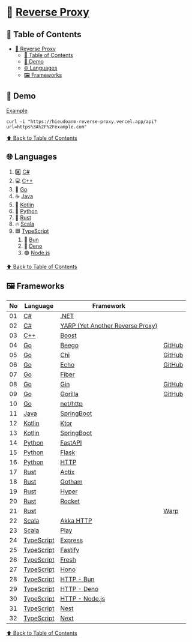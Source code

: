 # 🔀 [Reverse Proxy](https://hieudoanm-reverse-proxy.vercel.app)

## 📑 Table of Contents

- [🔀 Reverse Proxy](#-reverse-proxy)
  - [📑 Table of Contents](#-table-of-contents)
  - [🚀 Demo](#-demo)
  - [🌐 Languages](#-languages)
  - [🖼️ Frameworks](#️-frameworks)

## 🚀 Demo

[Example](https://hieudoanm-reverse-proxy.vercel.app/api?url=https%3A%2F%2Fexample.com)

```shell
curl -i "https://hieudoanm-reverse-proxy.vercel.app/api?url=https%3A%2F%2Fexample.com"
```

[⬆️ Back to Table of Contents](#-table-of-contents)

## 🌐 Languages

1. #️⃣ [C#][csharp]
2. 💻 [C++][cplusplus]
3. 🐹 [Go][go]
4. ☕ [Java][java]
5. 🧵 [Kotlin][kotlin]
6. 🐍 [Python][python]
7. 🦀 [Rust][rust]
8. 🔥 [Scala][scala]
9. 🟦 [TypeScript][typescript]
   1. 🥟 [Bun](https://bun.sh/)
   2. 🦕 [Deno](https://deno.com)
   3. 🟢 [Node.js](https://nodejs.org/en)

[⬆️ Back to Table of Contents](#-table-of-contents)

## 🖼️ Frameworks

| No  | Language                 | Framework                                          |                                             |
| --- | ------------------------ | -------------------------------------------------- | ------------------------------------------- |
| 01  | [C#][csharp]             | [.NET][dotnet]                                     |                                             |
| 02  | [C#][csharp]             | [YARP (Yet Another Reverse Proxy)][yarp]           |                                             |
| 03  | [C++][cplusplus]         | [Boost][boost]                                     |                                             |
| 04  | [Go][go]                 | [Beego](https://beego.vip/)                        | [GitHub](https://github.com/beego/beego)    |
| 05  | [Go][go]                 | [Chi](https://go-chi.io/)                          | [GitHub](https://github.com/go-chi/chi)     |
| 06  | [Go][go]                 | [Echo](https://echo.labstack.com/)                 | [GitHub](https://github.com/labstack/echo)  |
| 07  | [Go][go]                 | [Fiber](https://gofiber.io/)                       |                                             |
| 08  | [Go][go]                 | [Gin](https://gin-gonic.com/)                      | [GitHub](https://github.com/gin-gonic/gin)  |
| 09  | [Go][go]                 | [Gorilla](https://www.gorillatoolkit.org/)         | [GitHub](https://github.com/gorilla/mux)    |
| 10  | [Go][go]                 | [net/http](https://pkg.go.dev/net/http)            |                                             |
| 11  | [Java][java]             | [SpringBoot][spring-boot]                          |                                             |
| 12  | [Kotlin][kotlin]         | [Ktor](https://ktor.io/)                           |                                             |
| 13  | [Kotlin][kotlin]         | [SpringBoot][spring-boot]                          |                                             |
| 14  | [Python][python]         | [FastAPI](https://fastapi.tiangolo.com/)           |                                             |
| 15  | [Python][python]         | [Flask](https://flask.palletsprojects.com/)        |                                             |
| 16  | [Python][python]         | [HTTP][python-http]                                |                                             |
| 17  | [Rust][rust]             | [Actix](https://actix.rs/)                         |                                             |
| 18  | [Rust][rust]             | [Gotham](https://gotham.rs/)                       |                                             |
| 19  | [Rust][rust]             | [Hyper](https://hyper.rs/)                         |                                             |
| 20  | [Rust][rust]             | [Rocket](https://rocket.rs/)                       |                                             |
| 21  | [Rust][rust]             |                                                    | [Warp](https://github.com/seanmonstar/warp) |
| 22  | [Scala][scala]           | [Akka HTTP][akka-http]                             |                                             |
| 23  | [Scala][scala]           | [Play](https://www.playframework.com/)             |                                             |
| 24  | [TypeScript][typescript] | [Express](https://expressjs.com/)                  |                                             |
| 25  | [TypeScript][typescript] | [Fastify](https://www.fastify.io/)                 |                                             |
| 26  | [TypeScript][typescript] | [Fresh](https://fresh.deno.dev/)                   |                                             |
| 27  | [TypeScript][typescript] | [Hono](https://hono.dev/)                          |                                             |
| 28  | [TypeScript][typescript] | [HTTP - Bun](https://bun.sh/docs/api/http)         |                                             |
| 29  | [TypeScript][typescript] | [HTTP - Deno](https://deno.land/std/http)          |                                             |
| 30  | [TypeScript][typescript] | [HTTP - Node.js](https://nodejs.org/api/http.html) |                                             |
| 31  | [TypeScript][typescript] | [Nest](https://nestjs.com)                         |                                             |
| 32  | [TypeScript][typescript] | [Next](https://nextjs.org)                         |                                             |

[⬆️ Back to Table of Contents](#-table-of-contents)

[akka-http]: https://doc.akka.io/libraries/akka-http/current/index.html
[boost]: https://www.boost.org/doc/libs/release/doc/html/boost_asio.html
[cplusplus]: https://cplusplus.com/
[csharp]: https://dotnet.microsoft.com/en-us/languages/csharp
[dotnet]: https://dotnet.microsoft.com/en-us/
[go]: https://go.dev/
[java]: https://www.java.com/en/
[kotlin]: https://kotlinlang.org/
[python]: https://www.python.org/
[python-http]: https://docs.python.org/3/library/http.server.html
[rust]: https://www.rust-lang.org/
[scala]: https://www.scala-lang.org/
[spring-boot]: https://spring.io/projects/spring-boot
[typescript]: https://www.typescriptlang.org/
[yarp]: https://dotnet.github.io/yarp/
